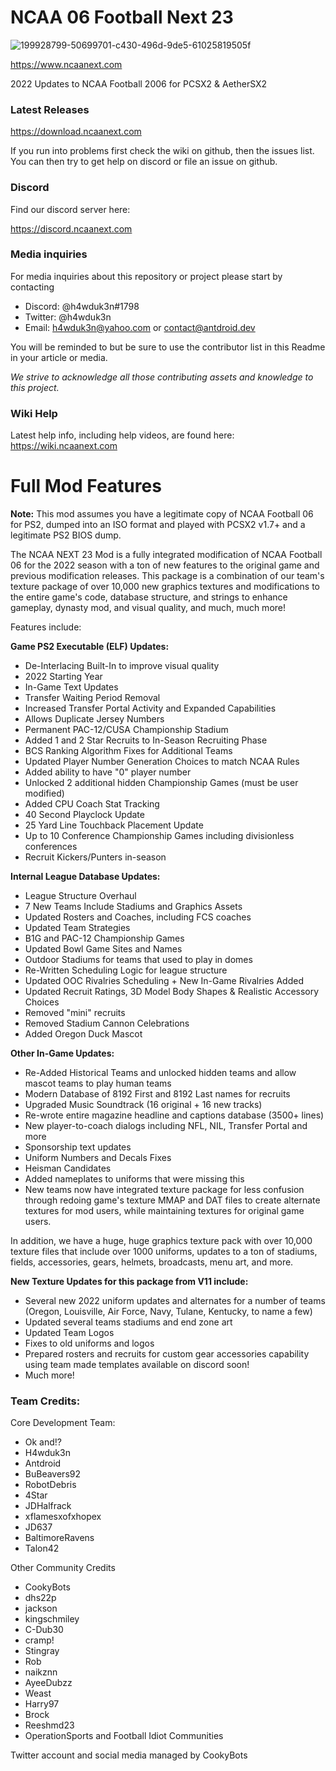 # NCAA 06 Football Next 23

![199928799-50699701-c430-496d-9de5-61025819505f](https://user-images.githubusercontent.com/24241868/204074010-2bb975c5-403d-4b19-b4f8-961d2999aebc.jpg)


https://www.ncaanext.com

2022 Updates to NCAA Football 2006 for PCSX2 & AetherSX2

### Latest Releases

https://download.ncaanext.com

If you run into problems first check the wiki on github, then the issues list. You can then try to get help on discord or file an issue on github.

### Discord

Find our discord server here:

https://discord.ncaanext.com

### Media inquiries

For media inquiries about this repository or project please start by contacting 

* Discord: @h4wduk3n#1798
* Twitter: @h4wduk3n
* Email: h4wduk3n@yahoo.com or contact@antdroid.dev

You will be reminded to but be sure to use the contributor list in this Readme in your article or media.

*We strive to acknowledge all those contributing assets and knowledge to this project.*

### Wiki Help

Latest help info, including help videos, are found here:
https://wiki.ncaanext.com

# Full Mod Features

**Note:** This mod assumes you have a legitimate copy of NCAA Football 06 for PS2, dumped into an ISO format and played with PCSX2 v1.7+ and a legitimate PS2 BIOS dump.


The NCAA NEXT 23 Mod is a fully integrated modification of NCAA Football 06 for the 2022 season with a ton of new features to the original game and previous modification releases. This package is a combination of our team's texture package of over 10,000 new graphics textures and modifications to the entire game's code, database structure, and strings to enhance gameplay, dynasty mod, and visual quality, and much, much more! 

Features include:


**Game PS2 Executable (ELF) Updates:**
- De-Interlacing Built-In to improve visual quality
- 2022 Starting Year
- In-Game Text Updates
- Transfer Waiting Period Removal
- Increased Transfer Portal Activity and Expanded Capabilities
- Allows Duplicate Jersey Numbers
- Permanent PAC-12/CUSA Championship Stadium
- Added 1 and 2 Star Recruits to In-Season Recruiting Phase
- BCS Ranking Algorithm Fixes for Additional Teams
- Updated Player Number Generation Choices to match NCAA Rules
- Added ability to have "0" player number
- Unlocked 2 additional hidden Championship Games (must be user modified)
- Added CPU Coach Stat Tracking
- 40 Second Playclock Update
- 25 Yard Line Touchback Placement Update 
- Up to 10 Conference Championship Games including divisionless conferences
- Recruit Kickers/Punters in-season

**Internal League Database Updates:**
- League Structure Overhaul
- 7 New Teams Include Stadiums and Graphics Assets
- Updated Rosters and Coaches, including FCS coaches
- Updated Team Strategies
- B1G and PAC-12 Championship Games
- Updated Bowl Game Sites and Names
- Outdoor Stadiums for teams that used to play in domes
- Re-Written Scheduling Logic for league structure
- Updated OOC Rivalries Scheduling + New In-Game Rivalries Added
- Updated Recruit Ratings, 3D Model Body Shapes & Realistic Accessory Choices
- Removed "mini" recruits
- Removed Stadium Cannon Celebrations
- Added Oregon Duck Mascot

**Other In-Game Updates:**
- Re-Added Historical Teams and unlocked hidden teams and allow mascot teams to play human teams
- Modern Database of 8192 First and 8192 Last names for recruits
- Upgraded Music Soundtrack (16 original + 16 new tracks)
- Re-wrote entire magazine headline and captions database (3500+ lines)
- New player-to-coach dialogs including NFL, NIL, Transfer Portal and more
- Sponsorship text updates
- Uniform Numbers and Decals Fixes
- Heisman Candidates
- Added nameplates to uniforms that were missing this
- New teams now have integrated texture package for less confusion through redoing game's texture MMAP and DAT files to create alternate textures for mod users, while maintaining textures for original game users.

In addition, we have a huge, huge graphics texture pack with over 10,000 texture files that include over 1000 uniforms, updates to a ton of stadiums, fields, accessories, gears, helmets, broadcasts, menu art, and more.

**New Texture Updates for this package from V11 include:**
- Several new 2022 uniform updates and alternates for a number of teams (Oregon, Louisville, Air Force, Navy, Tulane, Kentucky, to name a few)
- Updated several teams stadiums and end zone art
- Updated Team Logos 
- Fixes to old uniforms and logos
- Prepared rosters and recruits for custom gear accessories capability using team made templates available on discord soon! 
- Much more!

### **Team Credits:**

Core Development Team:
* Ok and!?
* H4wduk3n
* Antdroid
* BuBeavers92
* RobotDebris
* 4Star
* JDHalfrack
* xflamesxofxhopex
* JD637
* BaltimoreRavens
* Talon42

Other Community Credits
* CookyBots
* dhs22p
* jackson
* kingschmiley
* C-Dub30
* cramp!
* Stingray
* Rob
* naikznn
* AyeeDubzz
* Weast
* Harry97
* Brock
* Reeshmd23
* OperationSports and Football Idiot Communities

Twitter account and social media managed by CookyBots
